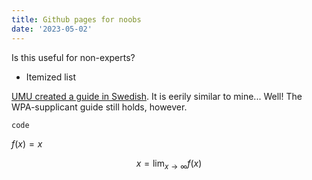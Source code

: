 ```yaml
---
title: Github pages for noobs
date: '2023-05-02'
---
```

Is this useful for non-experts?

* Itemized list

[UMU created a guide in
Swedish](https://manual.its.umu.se/stalla-in-eduroam-pa-ubuntu-manuellt/). It is
eerily similar to mine...  Well! The WPA-supplicant guide still holds, however.

```
code
```

$f(x) = x$

$$
x = \lim_{x\rightarrow \infty} f(x)
$$
